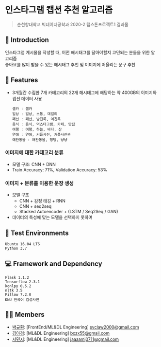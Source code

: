# 인스타그램 캡션 추천 알고리즘
> 순천향대학교 빅데이터공학과 2020-2 캡스톤프로젝트1 결과물

## 📄 Introduction
인스타그램 게시물을 작성할 때, 어떤 해시태그를 달아야할지 고민되는 분들을 위한 알고리즘  
좋아요를 많이 받을 수 있는 해시태그 추천 및 이미지에 어울리는 문구 추천

## 🔑 Features
- 3개월간 수집한 7개 카테고리의 22개 해시태그에 해당하는 약 400GB의 이미지와 캡션 데이터 사용
  ```
  셀카 : 셀카
  일상 : 일상, 소통, 데일리
  패션 : 패션, 남친룩, 여친룩
  음식 : 음식, 먹스타그램, 카페, 맛집
  여행 : 여행, 하늘, 바다, 산
  연애 : 연애, 커플사진, 커플사진관
  애완동물 : 애완동물, 댕댕, 냥냥
  ```
### 이미지에 대한 카테고리 분류
- 모델 구조: CNN + DNN
- Train Accuracy: 71%, Validation Accuracy: 53%
### 이미지 + 분류를 이용한 문장 생성
- 모델 구조
  - CNN + 감정 태깅 + RNN
  - CNN + seq2seq
  - Stacked Autoencoder + (LSTM / Seq2Seq / GAN)
- 데이터의 특성에 맞는 모델을 선택하지 못하여 

## 📱 Test Environments
```
Ubuntu 16.04 LTS
Python 3.7
```

## 💻 Framework and Dependency
```
Flask 1.1.2
Tensorflow 2.3.1
konlpy 0.5.2
nltk 3.5
Pillow 7.2.0
KNU 한국어 감성사전
```

## 👨‍💻 Members
- [박규훤](https://github.com/svclaw2000): [FrontEnd/ML&DL Engineering] svclaw2000@gmail.com
- [김아경](https://github.com/EP000): [ML&DL Engineering] bxzx55@gmail.com
- [서민지](https://github.com/jaaaamj0711): [ML&DL Engineering] jaaaamj0711@gmail.com
